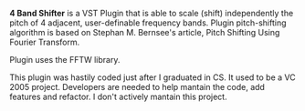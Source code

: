 **4 Band Shifter** is a VST Plugin that is able to scale (shift) independently the pitch of 4 adjacent, user-definable frequency bands. Plugin pitch-shifting algorithm is based on Stephan M. Bernsee's article, Pitch Shifting Using Fourier Transform.

Plugin uses the FFTW library.

This plugin was hastily coded just after I graduated in CS. It used to be a VC 2005 project. Developers are needed to help mantain the code, add features and refactor. I don't actively mantain this project.